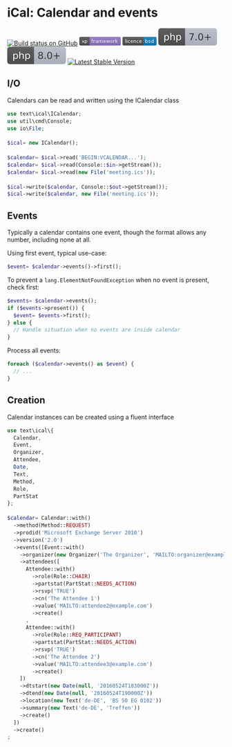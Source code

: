 iCal: Calendar and events
=========================

[![Build status on GitHub](https://github.com/xp-forge/ical/workflows/Tests/badge.svg)](https://github.com/xp-forge/ical/actions)
[![XP Framework Module](https://raw.githubusercontent.com/xp-framework/web/master/static/xp-framework-badge.png)](https://github.com/xp-framework/core)
[![BSD Licence](https://raw.githubusercontent.com/xp-framework/web/master/static/licence-bsd.png)](https://github.com/xp-framework/core/blob/master/LICENCE.md)
[![Requires PHP 7.0+](https://raw.githubusercontent.com/xp-framework/web/master/static/php-7_0plus.svg)](http://php.net/)
[![Supports PHP 8.0+](https://raw.githubusercontent.com/xp-framework/web/master/static/php-8_0plus.svg)](http://php.net/)
[![Latest Stable Version](https://poser.pugx.org/xp-forge/ical/version.png)](https://packagist.org/packages/xp-forge/ical)

I/O
---
Calendars can be read and written using the ICalendar class

```php
use text\ical\ICalendar;
use util\cmd\Console;
use io\File;

$ical= new ICalendar();

$calendar= $ical->read('BEGIN:VCALENDAR...');
$calendar= $ical->read(Console::$in->getStream());
$calendar= $ical->read(new File('meeting.ics'));

$ical->write($calendar, Console::$out->getStream());
$ical->write($calendar, new File('meeting.ics'));
```

Events
------
Typically a calendar contains one event, though the format allows any number, including none at all.

Using first event, typical use-case:
```php
$event= $calendar->events()->first();
```

To prevent a `lang.ElementNotFoundException` when no event is present, check first:
```php
$events= $calendar->events(); 
if ($events->present()) {
  $event= $events->first();
} else {
  // Handle situation when no events are inside calendar
}
```

Process all events:
```php
foreach ($calendar->events() as $event) {
  // ...
}
```

Creation
--------
Calendar instances can be created using a fluent interface

```php
use text\ical\{
  Calendar,
  Event,
  Organizer,
  Attendee,
  Date,
  Text,
  Method,
  Role,
  PartStat
};

$calendar= Calendar::with()
  ->method(Method::REQUEST)
  ->prodid('Microsoft Exchange Server 2010')
  ->version('2.0')
  ->events([Event::with()
    ->organizer(new Organizer('The Organizer', 'MAILTO:organizer@example.com'))
    ->attendees([
      Attendee::with()
        ->role(Role::CHAIR)
        ->partstat(PartStat::NEEDS_ACTION)
        ->rsvp('TRUE')
        ->cn('The Attendee 1')
        ->value('MAILTO:attendee2@example.com')
        ->create()
      ,
      Attendee::with()
        ->role(Role::REQ_PARTICIPANT)
        ->partstat(PartStat::NEEDS_ACTION)
        ->rsvp('TRUE')
        ->cn('The Attendee 2')
        ->value('MAILTO:attendee3@example.com')
        ->create()
    ])
    ->dtstart(new Date(null, '20160524T183000Z'))
    ->dtend(new Date(null, '20160524T190000Z'))
    ->location(new Text('de-DE', 'BS 50 EG 0102'))
    ->summary(new Text('de-DE', 'Treffen'))
    ->create()
  ])
  ->create()
;
```